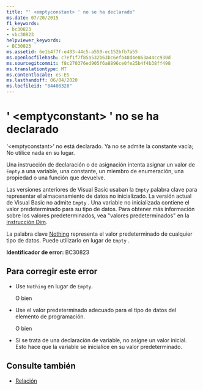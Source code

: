 ```yaml
---
title: "' <emptyconstant> ' no se ha declarado"
ms.date: 07/20/2015
f1_keywords:
- bc30823
- vbc30823
helpviewer_keywords:
- BC30823
ms.assetid: 6e1b4f7f-e483-44c5-a550-ec152bfb7a55
ms.openlocfilehash: c7ef1f7f85a532b63bc6efb48d4e863a44cc930d
ms.sourcegitcommit: f8c270376ed905f6a8896ce0fe25b4f4b38ff498
ms.translationtype: MT
ms.contentlocale: es-ES
ms.lasthandoff: 06/04/2020
ms.locfileid: "84408320"
---
```

# <a name="emptyconstant-is-not-declared"></a>' \<emptyconstant> ' no se ha declarado
'\<emptyconstant>' no está declarado. Ya no se admite la constante vacía; No utilice nada en su lugar.  
  
 Una instrucción de declaración o de asignación intenta asignar un valor de `Empty` a una variable, una constante, un miembro de enumeración, una propiedad o una función que devuelve.  
  
 Las versiones anteriores de Visual Basic usaban la `Empty` palabra clave para representar el almacenamiento de datos no inicializado. La versión actual de Visual Basic no admite `Empty` . Una variable no inicializada contiene el valor predeterminado para su tipo de datos. Para obtener más información sobre los valores predeterminados, vea "valores predeterminados" en la [instrucción Dim](../language-reference/statements/dim-statement.md).  
  
 La palabra clave [Nothing](../language-reference/nothing.md) representa el valor predeterminado de cualquier tipo de datos. Puede utilizarlo en lugar de `Empty` .  
  
 **Identificador de error:** BC30823  
  
## <a name="to-correct-this-error"></a>Para corregir este error  
  
- Use `Nothing` en lugar de `Empty`.  
  
     O bien  
  
- Use el valor predeterminado adecuado para el tipo de datos del elemento de programación.  
  
     O bien  
  
- Si se trata de una declaración de variable, no asigne un valor inicial. Esto hace que la variable se inicialice en su valor predeterminado.  
  
## <a name="see-also"></a>Consulte también

- [Relación](../language-reference/nothing.md)
